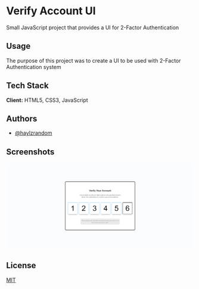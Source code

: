 # Verify Account UI

Small JavaScript project that provides a UI for 2-Factor Authentication

## Usage

The purpose of this project was to create a UI to be used with 2-Factor
Authentication system

## Tech Stack

**Client:** HTML5, CSS3, JavaScript

## Authors

- [@haylzrandom](https://www.github.com/haylzrandom)

## Screenshots

<img src="../../assets/screenshots/Verify-Account-UI.png" alt="Verify Account UI Screenshot" width="600" />

## License

[MIT](https://choosealicense.com/licenses/mit/)
